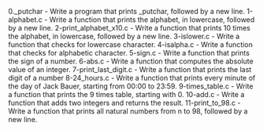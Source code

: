 0._putchar - Write a program that prints _putchar, followed by a new line.
1-alphabet.c - Write a function that prints the alphabet, in lowercase, followed by a new line.
2-print_alphabet_x10.c - Write a function that prints 10 times the alphabet, in lowercase, followed by a new line.
3-islower.c - Write a function that checks for lowercase character.
4-isalpha.c - Write a function that checks for alphabetic character.
5-sign.c - Write a function that prints the sign of a number.
6-abs.c - Write a function that computes the absolute value of an integer.
7-print_last_digit.c - Write a function that prints the last digit of a number
8-24_hours.c - Write a function that prints every minute of the day of Jack Bauer, starting from 00:00 to 23:59.
9-times_table.c - Write a function that prints the 9 times table, starting with 0.
10-add.c - Write a function that adds two integers and returns the result.
11-print_to_98.c - Write a function that prints all natural numbers from n to 98, followed by a new line.
